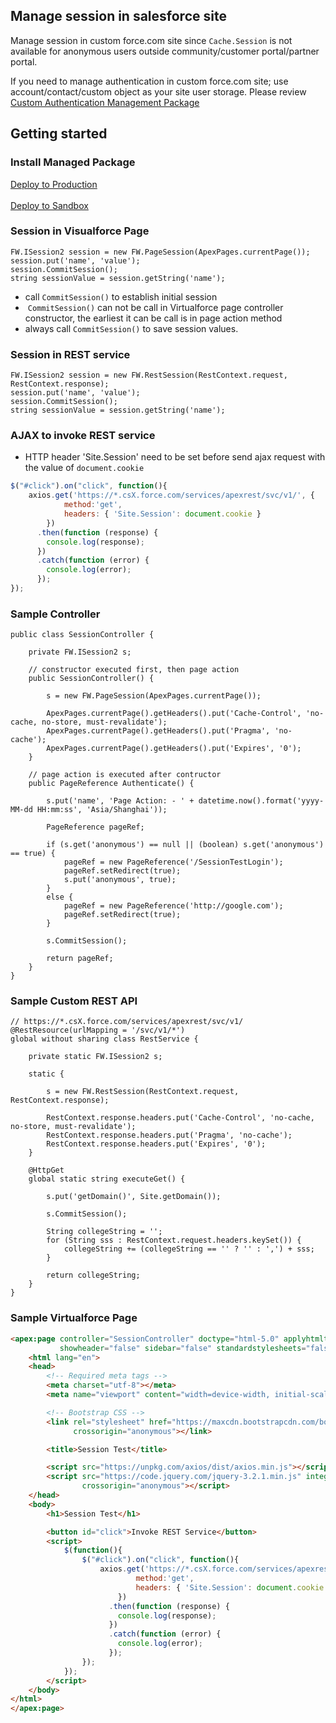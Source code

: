 ## Manage session in salesforce site

Manage session in custom force.com site since `Cache.Session` is not available for anonymous users outside community/customer portal/partner portal.

If you need to manage authentication in custom force.com site; use account/contact/custom object as your site user storage. Please review <a href="http://authen.sfdev.cn/"  target="_blank">Custom Authentication Management Package</a>

## Getting started

### Install Managed Package
<a href="https://login.salesforce.com/packaging/installPackage.apexp?p0=04t28000000nuB3" target="_blank">
  Deploy to Production
</a>
<br /><br />
<a href="https://test.salesforce.com/packaging/installPackage.apexp?p0=04t28000000nuB3" target="_blank">
  Deploy to Sandbox
</a>

### Session in Visualforce Page
```APEX
FW.ISession2 session = new FW.PageSession(ApexPages.currentPage());
session.put('name', 'value');
session.CommitSession();
string sessionValue = session.getString('name');
```
* call `CommitSession()` to establish initial session
*  `CommitSession()` can not be call in Virtualforce page controller constructor, the earliest it can be call is in page action method
* always call `CommitSession()` to save session values.
### Session in REST service
```APEX
FW.ISession2 session = new FW.RestSession(RestContext.request, RestContext.response);
session.put('name', 'value');
session.CommitSession();
string sessionValue = session.getString('name');
```
### AJAX to invoke REST service
* HTTP header 'Site.Session' need to be set before send ajax request with the value of `document.cookie`
```JAVASCRIPT
$("#click").on("click", function(){
    axios.get('https://*.csX.force.com/services/apexrest/svc/v1/', {
            method:'get',
            headers: { 'Site.Session': document.cookie }
        })
      .then(function (response) {
        console.log(response);
      })
      .catch(function (error) {
        console.log(error);
      });
});
```
### Sample Controller

```APEX
public class SessionController {

    private FW.ISession2 s;

    // constructor executed first, then page action
    public SessionController() {

        s = new FW.PageSession(ApexPages.currentPage());

        ApexPages.currentPage().getHeaders().put('Cache-Control', 'no-cache, no-store, must-revalidate');
        ApexPages.currentPage().getHeaders().put('Pragma', 'no-cache');
        ApexPages.currentPage().getHeaders().put('Expires', '0');
    }

    // page action is executed after contructor
    public PageReference Authenticate() {

        s.put('name', 'Page Action: - ' + datetime.now().format('yyyy-MM-dd HH:mm:ss', 'Asia/Shanghai'));

        PageReference pageRef;

        if (s.get('anonymous') == null || (boolean) s.get('anonymous') == true) {
            pageRef = new PageReference('/SessionTestLogin');
            pageRef.setRedirect(true);
            s.put('anonymous', true);
        }
        else {
            pageRef = new PageReference('http://google.com');
            pageRef.setRedirect(true);
        }

        s.CommitSession();

        return pageRef;
    }
}
```
### Sample Custom REST API
```APEX
// https://*.csX.force.com/services/apexrest/svc/v1/
@RestResource(urlMapping = '/svc/v1/*')
global without sharing class RestService {

    private static FW.ISession2 s;

    static {

        s = new FW.RestSession(RestContext.request, RestContext.response);
        
        RestContext.response.headers.put('Cache-Control', 'no-cache, no-store, must-revalidate');
        RestContext.response.headers.put('Pragma', 'no-cache');
        RestContext.response.headers.put('Expires', '0');
    }

    @HttpGet
    global static string executeGet() {

        s.put('getDomain()', Site.getDomain());

        s.CommitSession();

        String collegeString = '';
        for (String sss : RestContext.request.headers.keySet()) {
            collegeString += (collegeString == '' ? '' : ',') + sss;
        }

        return collegeString;
    }
}
```
### Sample Virtualforce Page
```HTML
<apex:page controller="SessionController" doctype="html-5.0" applyhtmltag="false" applybodytag="false"
           showheader="false" sidebar="false" standardstylesheets="false">
    <html lang="en">
    <head>
        <!-- Required meta tags -->
        <meta charset="utf-8"></meta>
        <meta name="viewport" content="width=device-width, initial-scale=1, shrink-to-fit=no"></meta>

        <!-- Bootstrap CSS -->
        <link rel="stylesheet" href="https://maxcdn.bootstrapcdn.com/bootstrap/4.0.0-alpha.6/css/bootstrap.min.css" integrity="sha384-rwoIResjU2yc3z8GV/NPeZWAv56rSmLldC3R/AZzGRnGxQQKnKkoFVhFQhNUwEyJ"
              crossorigin="anonymous"></link>

        <title>Session Test</title>

        <script src="https://unpkg.com/axios/dist/axios.min.js"></script>
        <script src="https://code.jquery.com/jquery-3.2.1.min.js" integrity="sha256-hwg4gsxgFZhOsEEamdOYGBf13FyQuiTwlAQgxVSNgt4="
                crossorigin="anonymous"></script>
    </head>
    <body>
        <h1>Session Test</h1>

        <button id="click">Invoke REST Service</button>
        <script>
            $(function(){
                $("#click").on("click", function(){
                    axios.get('https://*.csX.force.com/services/apexrest/svc/v1/', {
                            method:'get',
                            headers: { 'Site.Session': document.cookie }
                        })
                      .then(function (response) {
                        console.log(response);
                      })
                      .catch(function (error) {
                        console.log(error);
                      });
                });
            });
        </script>
    </body>
</html>
</apex:page>
```
